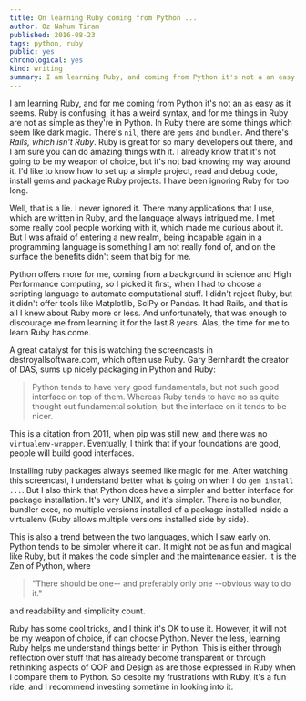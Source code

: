 ```yaml
---
title: On learning Ruby coming from Python ...
author: Oz Nahum Tiram
published: 2016-08-23
tags: python, ruby
public: yes
chronological: yes
kind: writing
summary: I am learning Ruby, and coming from Python it's not a an easy thing. Ruby is confusing, it has a weird syntax, and things are not really simple as in Python. There is still tons of stuff which seem like dark magic. There's `nil`, there are `gems` and `bundler`. And there is _Rails, which isn't Ruby_. Ruby is good for so many people out there, and I am sure you can do amazing things in it. I already know it's never going to be my weapon of choice, but it's not bad knowing my way around it. I'd like to know how to set up a simple project, read and debug code, install gems and package ruby projects. I have been ignoring Ruby for too long.
---
```


I am learning Ruby, and for me coming from Python it's not an as easy as it seems.
Ruby is confusing, it has a weird syntax, and for me things in Ruby are not as simple as they're in Python.
In Ruby there are some things which seem like dark magic. There's `nil`, there are `gems`
and `bundler`. And there's _Rails, which isn't Ruby_.
Ruby is great for so many developers out there, and I am sure you can do amazing things
with it. I already know that it's not going to be my weapon of choice, but it's not
bad knowing my way around it. I'd like to know how to set up a simple project,
read and debug code, install gems and package Ruby projects. I have been ignoring Ruby for too long.

Well, that is a lie. I never ignored it. There many applications that I use, which
are written in Ruby, and the language always intrigued me. I met some really cool people
working with it, which made me curious about it. But I was afraid of
entering a new realm, being incapable again in a programming language is something
I am not really fond of, and on the surface the benefits didn't seem that big for me.

Python offers more for me, coming from a background in science and High Performance computing,
so I picked it first, when I had to choose a scripting language to automate
computational stuff. I didn't reject Ruby, but it didn't offer tools like Matplotlib,
SciPy or Pandas. It had Rails, and that is all I knew about Ruby more or less.
And unfortunately, that was enough to discourage me from learning it for the last
8 years. Alas, the time for me to learn Ruby has come.

A great catalyst for this is watching the screencasts in destroyallsoftware.com,
which often use Ruby. Gary Bernhardt the creator of DAS, sums up nicely packaging in Python and Ruby:

> Python tends to have very good fundamentals, but not such good interface on 
> top of them. Whereas Ruby tends to have no as quite thought out fundamental 
> solution, but the interface on it tends to be nicer.

This is a citation from 2011, when pip was still new, and there was no `virtualenv-wrapper`.
Eventually, I think that if your foundations are good, people will build good interfaces.

Installing ruby packages always seemed like magic for me.
After watching this screencast, I understand better what is going on when I do
`gem install ...`. But I also think that Python does have a simpler and better 
interface for package installation. It's very UNIX, and it's simpler. There is 
no bundler, bundler exec, no multiple versions installed of a package installed
inside a virtualenv (Ruby allows multiple versions installed side by side).

This is also a trend between the two languages, which I saw early on.
Python tends to be simpler where it can. It might not be as fun and magical like
Ruby, but it makes the code simpler and the maintenance easier.
It is the Zen of Python, where

> "There should be one-- and preferably only one --obvious way to do it." 

and readability and simplicity count.

Ruby has some cool tricks, and I think it's OK to use it. However, it will not be my
weapon of choice, if can choose Python. Never the less, learning Ruby helps me 
understand things better in Python. This is either through reflection over stuff that has
already become transparent or through rethinking aspects of OOP
and Design as are those expressed in Ruby when I compare them to Python. So despite
my frustrations with Ruby, it's a fun ride, and I recommend investing sometime in
looking into it.
